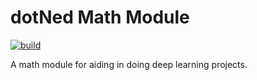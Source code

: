 # dotNed Math Module

[![build](https://github.com/vladNed/dotned-math/actions/workflows/python-package.yml/badge.svg)](https://github.com/vladNed/dotned-math/actions/workflows/python-package.yml)

A math module for aiding in doing deep learning projects.
